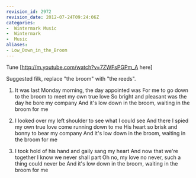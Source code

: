 ```yaml
---
revision_id: 2972
revision_date: 2012-07-24T09:24:06Z
categories:
-  Wintermark Music
-  Wintermark
-  Music
aliases:
- Low_Down_in_the_Broom
---
```


Tune [http://m.youtube.com/watch?v=7ZWFsPGPm_A here]

Suggested filk, replace "the broom" with "the reeds".


1. It was last Monday morning, the day appointed was
For me to go down to the broom to meet my own true love 
So bright and pleasant was the day he bore my company 
And it's low down in the broom, waiting in the broom for me

2. I looked over my left shoulder to see what I could see
And there I spied my own true love come running down to me 
His heart so brisk and bonny to bear my company
And it's low down in the broom, waiting in the broom for me

3. I took hold of his hand and gaily sang my heart
And now that we're together I know we never shall part
Oh no, my love no never, such a thing could never be
And it's low down in the broom, waiting in the broom for me




